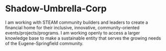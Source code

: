 # Shadow-Umbrella-Corp
I am working with STEAM community builders and leaders to create a financial home for their inclusive, innovative, community-oriented events/projects/programs. I am working openly to access a larger knowledge base to make a sustainable entity that serves the growing needs of the Eugene-Springfield community.
